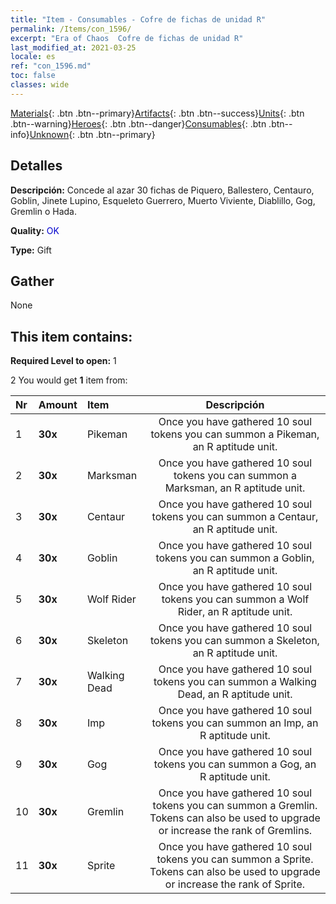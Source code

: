 ```yaml
---
title: "Item - Consumables - Cofre de fichas de unidad R"
permalink: /Items/con_1596/
excerpt: "Era of Chaos  Cofre de fichas de unidad R"
last_modified_at: 2021-03-25
locale: es
ref: "con_1596.md"
toc: false
classes: wide
---
```

 [Materials](/es/Items/){: .btn .btn--primary}[Artifacts](/es/Items/Artifacts/){: .btn .btn--success}[Units](/es/Items/Units/){: .btn .btn--warning}[Heroes](/es/Items/Heroes/){: .btn .btn--danger}[Consumables](/es/Items/Consumables/){: .btn .btn--info}[Unknown](/es/Items/Unknown/){: .btn .btn--primary}

## Detalles
 **Descripción:** Concede al azar 30 fichas de Piquero, Ballestero, Centauro, Goblin, Jinete Lupino, Esqueleto Guerrero, Muerto Viviente, Diablillo, Gog, Gremlin o Hada.

 **Quality:** <span style="color: #0000CD">OK</span>

 **Type:** Gift

## Gather

  None

## This item contains:

 **Required Level to open:** 1

 2 You would get **1** item  from:

  | Nr | Amount |     Item    | Descripción |
  |:---|:-------|:------------|:-----------:|
  | 1 |  **30x** | Pikeman | Once you have gathered 10 soul tokens you can summon a Pikeman, an R aptitude unit.  | 
  | 2 |  **30x** | Marksman | Once you have gathered 10 soul tokens you can summon a Marksman, an R aptitude unit.  | 
  | 3 |  **30x** | Centaur | Once you have gathered 10 soul tokens you can summon a Centaur, an R aptitude unit.  | 
  | 4 |  **30x** | Goblin | Once you have gathered 10 soul tokens you can summon a Goblin, an R aptitude unit.  | 
  | 5 |  **30x** | Wolf Rider | Once you have gathered 10 soul tokens you can summon a Wolf Rider, an R aptitude unit.  | 
  | 6 |  **30x** | Skeleton | Once you have gathered 10 soul tokens you can summon a Skeleton, an R aptitude unit.  | 
  | 7 |  **30x** | Walking Dead | Once you have gathered 10 soul tokens you can summon a Walking Dead, an R aptitude unit.  | 
  | 8 |  **30x** | Imp | Once you have gathered 10 soul tokens you can summon an Imp, an R aptitude unit.  | 
  | 9 |  **30x** | Gog | Once you have gathered 10 soul tokens you can summon a Gog, an R aptitude unit.  | 
  | 10 |  **30x** | Gremlin | Once you have gathered 10 soul tokens you can summon a Gremlin. Tokens can also be used to upgrade or increase the rank of Gremlins.  | 
  | 11 |  **30x** | Sprite | Once you have gathered 10 soul tokens you can summon a Sprite. Tokens can also be used to upgrade or increase the rank of Sprite.  | 
